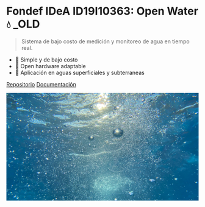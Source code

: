 <!-- _coverpage.md -->

# **Fondef IDeA ID19I10363: Open Water 💧 _OLD**

> Sistema de bajo costo de medición y monitoreo de agua en tiempo real.

- 🌱 Simple y de bajo costo
- 🔧 Open hardware adaptable
- 🌊 Aplicación en aguas superficiales y subterraneas

[Repositorio](https://github.com/niclabs/openwater-es)
[Documentación](README.md)

<!-- background image -->

![](images/cover_background_2.jpg)
